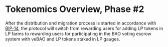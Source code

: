 # Tokenomics Overview, Phase #2

After the distribution and migration process is started in accordance with [BIP-14](https://gov.bao.finance/t/bip-14-token-migration-distribution/1140), the protocol will switch from rewarding users for adding LP tokens in LP farms to rewarding users for participating in the BAO voting escrow system with veBAO and LP tokens staked in LP gauges.
